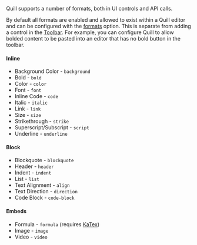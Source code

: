 Quill supports a number of formats, both in UI controls and API calls.

By default all formats are enabled and allowed to exist within a Quill editor and can be configured with the [formats](./configuration.md#formats) option. This is separate from adding a control in the [Toolbar](https://js.devexpress.com/Documentation/ApiReference/UI_Widgets/dxHtmlEditor/Configuration/toolbar/). For example, you can configure Quill to allow bolded content to be pasted into an editor that has no bold button in the toolbar.

#### Inline

  - Background Color - `background`
  - Bold - `bold`
  - Color - `color`
  - Font - `font`
  - Inline Code - `code`
  - Italic - `italic`
  - Link - `link`
  - Size - `size`
  - Strikethrough - `strike`
  - Superscript/Subscript - `script`
  - Underline - `underline`

#### Block

  - Blockquote - `blockquote`
  - Header - `header`
  - Indent - `indent`
  - List - `list`
  - Text Alignment - `align`
  - Text Direction - `direction`
  - Code Block - `code-block`

#### Embeds

  - Formula - `formula` (requires [KaTex](https://khan.github.io/KaTeX/))
  - Image - `image`
  - Video - `video`

